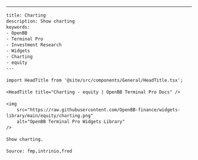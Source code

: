 ---
    title: Charting
    description: Show charting
    keywords:
    - OpenBB
    - Terminal Pro
    - Investment Research
    - Widgets
    - Charting
    - equity
    ---

    import HeadTitle from '@site/src/components/General/HeadTitle.tsx';

    <HeadTitle title="Charting - equity | OpenBB Terminal Pro Docs" />

    <img
        src="https://raw.githubusercontent.com/OpenBB-finance/widgets-library/main/equity/charting.png"
        alt="OpenBB Terminal Pro Widgets Library"
    />

    Show charting.

    Source: fmp,intrinio,fred
    
